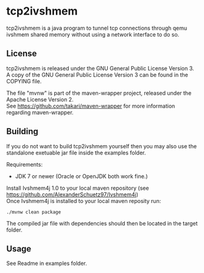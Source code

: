 # tcp2ivshmem
tcp2ivshmem is a java program to tunnel tcp connections through qemu ivshmem shared memory without using a network interface to do so.
## License
tcp2ivshmem is released under the GNU General Public License Version 3. <br>A copy of the GNU General Public License Version 3 can be found in the COPYING file.<br>

The file "mvnw" is part of the maven-wrapper project, released under the Apache License Version 2.<br>
See https://github.com/takari/maven-wrapper for more information regarding maven-wrapper.
## Building
If you do not want to build tcp2ivshmem yourself then you may also use the standalone exetuable jar file inside the examples folder.

Requirements:
* JDK 7 or newer (Oracle or OpenJDK both work fine.)

Install Ivshmem4j 1.0 to your local maven repository (see https://github.com/AlexanderSchuetz97/Ivshmem4j)<br>
Once Ivshmem4j is installed to your local maven reposity run:
````
./mvnw clean package
````
The compiled jar file with dependencies should then be located in the target folder.
## Usage
See Readme in examples folder.